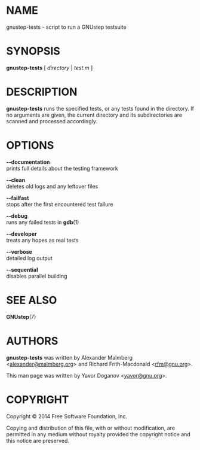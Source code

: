 NAME
====

gnustep-tests - script to run a GNUstep testsuite

SYNOPSIS
========

**gnustep-tests** \[ *directory* | *test.m* \]

DESCRIPTION
===========

**gnustep-tests** runs the specified tests, or any tests found in the directory. If no arguments are given, the current directory and its subdirectories are scanned and processed accordingly.

OPTIONS
=======

**--documentation**  
prints full details about the testing framework

<!-- -->

**--clean**  
deletes old logs and any leftover files

<!-- -->

**--failfast**  
stops after the first encountered test failure

<!-- -->

**--debug**  
runs any failed tests in **gdb**(1)

<!-- -->

**--developer**  
treats any hopes as real tests

<!-- -->

**--verbose**  
detailed log output

<!-- -->

**--sequential**  
disables parallel building

SEE ALSO
========

**GNUstep**(7)

AUTHORS
=======

**gnustep-tests** was written by Alexander Malmberg &lt;alexander@malmberg.org&gt; and Richard Frith-Macdonald &lt;rfm@gnu.org&gt;.

This man page was written by Yavor Doganov &lt;yavor@gnu.org&gt;.

COPYRIGHT
=========

Copyright © 2014 Free Software Foundation, Inc.

Copying and distribution of this file, with or without modification, are permitted in any medium without royalty provided the copyright notice and this notice are preserved.
